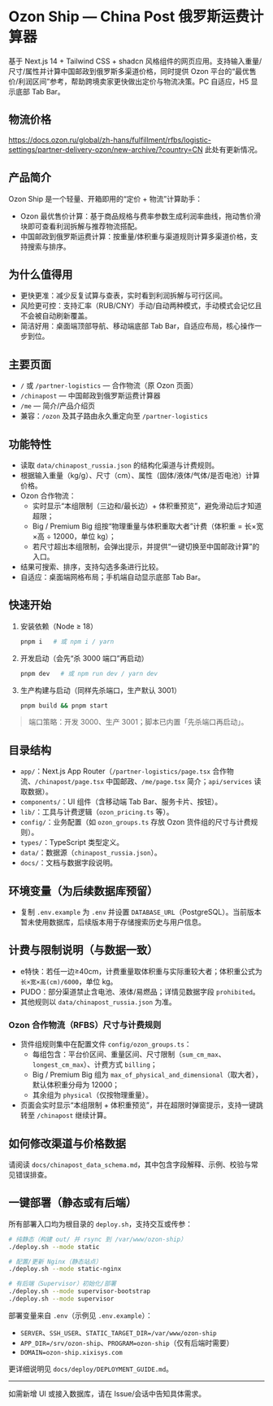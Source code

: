 # Ozon Ship — China Post 俄罗斯运费计算器

基于 Next.js 14 + Tailwind CSS + shadcn 风格组件的网页应用。支持输入重量/尺寸/属性并计算中国邮政到俄罗斯多渠道价格，同时提供 Ozon 平台的“最优售价/利润区间”参考，帮助跨境卖家更快做出定价与物流决策。PC 自适应，H5 显示底部 Tab Bar。

## 物流价格
https://docs.ozon.ru/global/zh-hans/fulfillment/rfbs/logistic-settings/partner-delivery-ozon/new-archive/?country=CN
此处有更新情况。

## 产品简介
Ozon Ship 是一个轻量、开箱即用的“定价 + 物流”计算助手：
- Ozon 最优售价计算：基于商品规格与费率参数生成利润率曲线，拖动售价滑块即可查看利润拆解与推荐物流搭配。
- 中国邮政到俄罗斯运费计算：按重量/体积重与渠道规则计算多渠道价格，支持搜索与排序。

## 为什么值得用
- 更快更准：减少反复试算与查表，实时看到利润拆解与可行区间。
- 风险更可控：支持汇率（RUB/CNY）手动/自动两种模式，手动模式会记忆且不会被自动刷新覆盖。
- 简洁好用：桌面端顶部导航、移动端底部 Tab Bar，自适应布局，核心操作一步到位。

## 主要页面
- `/` 或 `/partner-logistics` — 合作物流（原 Ozon 页面）
- `/chinapost` — 中国邮政到俄罗斯运费计算器
- `/me` — 简介/产品介绍页
- 兼容：`/ozon` 及其子路由永久重定向至 `/partner-logistics`

## 功能特性
- 读取 `data/chinapost_russia.json` 的结构化渠道与计费规则。
- 根据输入重量（kg/g）、尺寸（cm）、属性（固体/液体/气体/是否电池）计算价格。
- Ozon 合作物流：
  - 实时显示“本组限制（三边和/最长边）+ 体积重预览”，避免滑动后才知道超限；
  - Big / Premium Big 组按“物理重量与体积重取大者”计费（体积重 = 长×宽×高 ÷ 12000，单位 kg）；
  - 若尺寸超出本组限制，会弹出提示，并提供“一键切换至中国邮政计算”的入口。
- 结果可搜索、排序，支持勾选多条进行比较。
- 自适应：桌面端网格布局；手机端自动显示底部 Tab Bar。

## 快速开始
1. 安装依赖（Node ≥ 18）
   ```bash
   pnpm i   # 或 npm i / yarn
   ```
2. 开发启动（会先“杀 3000 端口”再启动）
   ```bash
   pnpm dev   # 或 npm run dev / yarn dev
   ```
3. 生产构建与启动（同样先杀端口，生产默认 3001）
   ```bash
   pnpm build && pnpm start
   ```

> 端口策略：开发 3000、生产 3001；脚本已内置「先杀端口再启动」。

## 目录结构
- `app/`：Next.js App Router（`/partner-logistics/page.tsx` 合作物流、`/chinapost/page.tsx` 中国邮政、`/me/page.tsx` 简介；`api/services` 读取数据）。
- `components/`：UI 组件（含移动端 Tab Bar、服务卡片、按钮）。
- `lib/`：工具与计费逻辑（`ozon_pricing.ts` 等）。
- `config/`：业务配置（如 `ozon_groups.ts` 存放 Ozon 货件组的尺寸与计费规则）。
- `types/`：TypeScript 类型定义。
- `data/`：数据源（`chinapost_russia.json`）。
- `docs/`：文档与数据字段说明。

## 环境变量（为后续数据库预留）
- 复制 `.env.example` 为 `.env` 并设置 `DATABASE_URL`（PostgreSQL）。当前版本暂未使用数据库，后续版本用于存储搜索历史与用户信息。

## 计费与限制说明（与数据一致）
- e特快：若任一边≥40cm，计费重量取体积重与实际重较大者；体积重公式为 `长×宽×高(cm)/6000`，单位 kg。
- PUDO：部分渠道禁止含电池、液体/易燃品；详情见数据字段 `prohibited`。
- 其他规则以 `data/chinapost_russia.json` 为准。

### Ozon 合作物流（RFBS）尺寸与计费规则
- 货件组规则集中在配置文件 `config/ozon_groups.ts`：
  - 每组包含：平台价区间、重量区间、尺寸限制（`sum_cm_max`、`longest_cm_max`）、计费方式 `billing`；
  - Big / Premium Big 组为 `max_of_physical_and_dimensional`（取大者），默认体积重分母为 12000；
  - 其余组为 `physical`（仅按物理重量）。
- 页面会实时显示“本组限制 + 体积重预览”，并在超限时弹窗提示，支持一键跳转至 `/chinapost` 继续计算。

## 如何修改渠道与价格数据
请阅读 `docs/chinapost_data_schema.md`，其中包含字段解释、示例、校验与常见错误排查。

## 一键部署（静态或有后端）

所有部署入口均为根目录的 `deploy.sh`，支持交互或传参：

```bash
# 纯静态（构建 out/ 并 rsync 到 /var/www/ozon-ship）
./deploy.sh --mode static

# 配置/更新 Nginx（静态站点）
./deploy.sh --mode static-nginx

# 有后端（Supervisor）初始化/部署
./deploy.sh --mode supervisor-bootstrap
./deploy.sh --mode supervisor
```

部署变量来自 `.env`（示例见 `.env.example`）：
- `SERVER`、`SSH_USER`、`STATIC_TARGET_DIR=/var/www/ozon-ship`
- `APP_DIR=/srv/ozon-ship`、`PROGRAM=ozon-ship`（仅有后端时需要）
- `DOMAIN=ozon-ship.xixisys.com`

更详细说明见 `docs/deploy/DEPLOYMENT_GUIDE.md`。

---
如需新增 UI 或接入数据库，请在 Issue/会话中告知具体需求。
